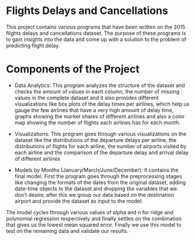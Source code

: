 # Flights Delays and Cancellations
This project contains various programs that have been written on the 2015 flights delays and cancellations dataset. The purpose of these programs is to gain insights into the data and come up with a solution to the problem of predicting flight delay.

# Components of the Project
- Data Analytics: 
This program analyzes the structure of the dataset and checks the amount of values in each column, the number of missing values in the complete dataset and it also provides different visualizations like box plots of the delay times per airlines, which help us gauge the few airlines that have a very high amount of delay time, graphs showing the market shares of different airlines and also a color map showing the number of flights each airlines has for each month.

- Visualizations: 
This program goes through various visualizations on the dataset like the distributions of the departure delays per airline, the distributions of flights for each airline, the number of airports visited by each airline and the comparison of the departure delay and arrival delay of different airlines

- Models by Months (January/March/June/December):
It contains the final model. First the program goes through the preprocessing stages like changing the formats of the dates from the original dataset, adding date-time objects to the dataset and dropping the variables that we don’t desire, after this we group our data based on the destination airport and provide the dataset as input to the model.

The model cycles through various values of alpha and n for ridge and polynomial regression respectively and finally settles on the combination that gives us the lowest mean squared error. Finally we use this model to test on the remaining data and validate our results. 
